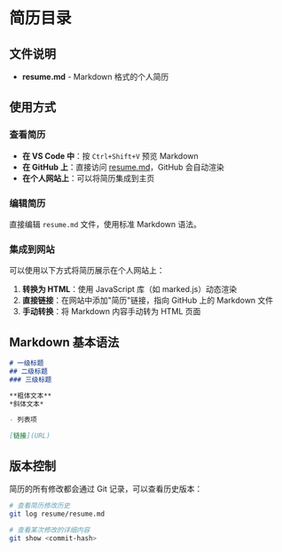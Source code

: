 # 简历目录

## 文件说明

- **resume.md** - Markdown 格式的个人简历

## 使用方式

### 查看简历

- **在 VS Code 中**：按 `Ctrl+Shift+V` 预览 Markdown
- **在 GitHub 上**：直接访问 [resume.md](resume.md)，GitHub 会自动渲染
- **在个人网站上**：可以将简历集成到主页

### 编辑简历

直接编辑 `resume.md` 文件，使用标准 Markdown 语法。

### 集成到网站

可以使用以下方式将简历展示在个人网站上：

1. **转换为 HTML**：使用 JavaScript 库（如 marked.js）动态渲染
2. **直接链接**：在网站中添加"简历"链接，指向 GitHub 上的 Markdown 文件
3. **手动转换**：将 Markdown 内容手动转为 HTML 页面

## Markdown 基本语法

```markdown
# 一级标题
## 二级标题
### 三级标题

**粗体文本**
*斜体文本*

- 列表项

[链接](URL)
```

## 版本控制

简历的所有修改都会通过 Git 记录，可以查看历史版本：

```bash
# 查看简历修改历史
git log resume/resume.md

# 查看某次修改的详细内容
git show <commit-hash>
```
